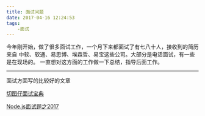 ```yaml
---
title: 面试问题
date: 2017-04-16 12:24:53
tags:
    -面试
---
```


今年刚开始，做了很多面试工作，一个月下来都面试了有七八十人，接收到的简历来自
中软、软通、易思博、埃森哲、易宝这些公司。大部分是电话面试，有一些是在现场的。
一直想对这方面的工作做一下总结，指导后面工作。

-----------------------------
面试方面写的比较好的文章

[切图仔面试宝典](https://github.com/Wscats/CV)

[Node.js面试题之2017](https://blog.fundebug.com/2017/04/10/nodejs-interview-2017/?hmsr=toutiao.io&utm_medium=toutiao.io&utm_source=toutiao.io)

